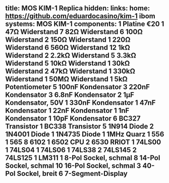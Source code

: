 title: MOS KIM-1 Replica
hidden:
links:
    home: https://github.com/eduardocasino/kim-1
    ibom
systems:
    MOS KIM-1
components:
    1 Platine €20
    1 47Ω Widerstand
    7 82Ω Widerstand
    6 100Ω Widerstand
    2 150Ω Widerstand
    1 220Ω Widerstand
    6 560Ω Widerstand
    12 1kΩ Widerstand
    2 2.2kΩ Widerstand
    5 3.3kΩ Widerstand
    5 10kΩ Widerstand
    1 30kΩ Widerstand
    2 47kΩ Widerstand
    1 330kΩ Widerstand
    1 50MΩ Widerstand
    1 5kΩ Potentiometer
    5 100nF Kondensator
    3 220nF Kondensator
    3 6.8nF Kondensator
    2 1µF Kondensator, 50V
    1 330nF Kondensator
    1 47nF Kondensator
    1 22nF Kondensator
    1 1nF Kondensator
    1 10pF Kondensator
    6 BC327 Transistor
    1 BC338 Transistor
    5 1N914 Diode
    2 1N4001 Diode
    1 1N4735 Diode
    1 1MHz Quarz
    1 556
    1 565
    8 6102
    1 6502 CPU
    2 6530 RRIOT
    1 74LS00
    1 74LS04
    1 74LS06
    1 74LS38
    2 74LS145
    2 74LS125
    1 LM311
    1 8-Pol Sockel, schmal
    8 14-Pol Sockel, schmal
    10 16-Pol Sockel, schmal
    3 40-Pol Sockel, breit
    6 7-Segment-Display
--- 
